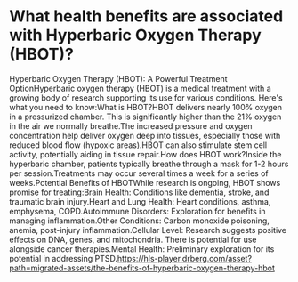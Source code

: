 # What health benefits are associated with Hyperbaric Oxygen Therapy (HBOT)?

Hyperbaric Oxygen Therapy (HBOT): A Powerful Treatment OptionHyperbaric oxygen therapy (HBOT) is a medical treatment with a growing body of research supporting its use for various conditions. Here's what you need to know:What is HBOT?HBOT delivers nearly 100% oxygen in a pressurized chamber. This is significantly higher than the 21% oxygen in the air we normally breathe.The increased pressure and oxygen concentration help deliver oxygen deep into tissues, especially those with reduced blood flow (hypoxic areas).HBOT can also stimulate stem cell activity, potentially aiding in tissue repair.How does HBOT work?Inside the hyperbaric chamber, patients typically breathe through a mask for 1-2 hours per session.Treatments may occur several times a week for a series of weeks.Potential Benefits of HBOTWhile research is ongoing, HBOT shows promise for treating:Brain Health: Conditions like dementia, stroke, and traumatic brain injury.Heart and Lung Health: Heart conditions, asthma, emphysema, COPD.Autoimmune Disorders: Exploration for benefits in managing inflammation.Other Conditions: Carbon monoxide poisoning, anemia, post-injury inflammation.Cellular Level: Research suggests positive effects on DNA, genes, and mitochondria. There is potential for use alongside cancer therapies.Mental Health: Preliminary exploration for its potential in addressing PTSD.https://hls-player.drberg.com/asset?path=migrated-assets/the-benefits-of-hyperbaric-oxygen-therapy-hbot